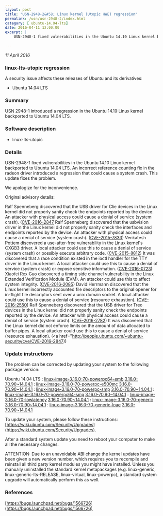 ```yaml
---
layout: post
title: "USN-2948-2&#58; Linux kernel (Utopic HWE) regression"
permalink: /usn/usn-2948-2/index.html
category: [ ubuntu-14.04-lts]
date: 2016-04-11 12:00:00
excerpt: |
    USN-2948-1 fixed vulnerabilities in the Ubuntu 14.10 Linux kernel backported to Ubuntu 14.04 LTS. An incorrect reference counting fix in the radeon driver introduced a regression that could cause a system crash. This update fixes the problem.
    
--- 
```

 
 

*11 April 2016*

### linux-lts-utopic regression

A security issue affects these releases of Ubuntu and its derivatives:

* Ubuntu 14.04 LTS

### Summary

USN 2948-1 introduced a regression in the Ubuntu 14.10 Linux kernel backported to Ubuntu 14.04 LTS.

### Software description

* linux-lts-utopic 

### Details

USN-2948-1 fixed vulnerabilities in the Ubuntu 14.10 Linux kernel backported to Ubuntu 14.04 LTS. An incorrect reference counting fix in the radeon driver introduced a regression that could cause a system crash. This update fixes the problem.

We apologize for the inconvenience.

Original advisory details:

 Ralf Spenneberg discovered that the USB driver for Clie devices in the Linux kernel did not properly sanity check the endpoints reported by the device. An attacker with physical access could cause a denial of service (system crash). ([CVE-2016-2847](http://people.ubuntu.com/~ubuntu-security/cve/CVE-2015-7566">CVE-2015-7566</a>) Ralf Spenneberg discovered that the usbvision driver in the Linux kernel did not properly sanity check the interfaces and endpoints reported by the device. An attacker with physical access could cause a denial of service (system crash). (<a href="http://people.ubuntu.com/~ubuntu-security/cve/CVE-2015-7833">CVE-2015-7833</a>) Venkatesh Pottem discovered a use-after-free vulnerability in the Linux kernel&#39;s CXGB3 driver. A local attacker could use this to cause a denial of service (system crash) or possibly execute arbitrary code. (<a href="http://people.ubuntu.com/~ubuntu-security/cve/CVE-2015-8812">CVE-2015-8812</a>) It was discovered that a race condition existed in the ioctl handler for the TTY driver in the Linux kernel. A local attacker could use this to cause a denial of service (system crash) or expose sensitive information. (<a href="http://people.ubuntu.com/~ubuntu-security/cve/CVE-2016-0723">CVE-2016-0723</a>) Xiaofei Rex Guo discovered a timing side channel vulnerability in the Linux Extended Verification Module (EVM). An attacker could use this to affect system integrity. (<a href="http://people.ubuntu.com/~ubuntu-security/cve/CVE-2016-2085">CVE-2016-2085</a>) David Herrmann discovered that the Linux kernel incorrectly accounted file descriptors to the original opener for in-flight file descriptors sent over a unix domain socket. A local attacker could use this to cause a denial of service (resource exhaustion). (<a href="http://people.ubuntu.com/~ubuntu-security/cve/CVE-2016-2550">CVE-2016-2550</a>) Ralf Spenneberg discovered that the USB driver for Treo devices in the Linux kernel did not properly sanity check the endpoints reported by the device. An attacker with physical access could cause a denial of service (system crash). (<a href="http://people.ubuntu.com/~ubuntu-security/cve/CVE-2016-2782">CVE-2016-2782</a>) It was discovered that the Linux kernel did not enforce limits on the amount of data allocated to buffer pipes. A local attacker could use this to cause a denial of service (resource exhaustion). (<a href="http://people.ubuntu.com/~ubuntu-security/cve/CVE-2016-2847)) 

### Update instructions

The problem can be corrected by updating your system to the following package version:

Ubuntu 14.04 LTS
 : [linux-image-3.16.0-70-powerpc64-emb](https://launchpad.net/ubuntu/+source/linux-lts-utopic) <span> [3.16.0-70.90~14.04.1](https://launchpad.net/ubuntu/+source/linux-lts-utopic/3.16.0-70.90~14.04.1) </span> 
 : [linux-image-3.16.0-70-powerpc-e500mc](https://launchpad.net/ubuntu/+source/linux-lts-utopic) <span> [3.16.0-70.90~14.04.1](https://launchpad.net/ubuntu/+source/linux-lts-utopic/3.16.0-70.90~14.04.1) </span> 
 : [linux-image-3.16.0-70-powerpc-smp](https://launchpad.net/ubuntu/+source/linux-lts-utopic) <span> [3.16.0-70.90~14.04.1](https://launchpad.net/ubuntu/+source/linux-lts-utopic/3.16.0-70.90~14.04.1) </span> 
 : [linux-image-3.16.0-70-powerpc64-smp](https://launchpad.net/ubuntu/+source/linux-lts-utopic) <span> [3.16.0-70.90~14.04.1](https://launchpad.net/ubuntu/+source/linux-lts-utopic/3.16.0-70.90~14.04.1) </span> 
 : [linux-image-3.16.0-70-lowlatency](https://launchpad.net/ubuntu/+source/linux-lts-utopic) <span> [3.16.0-70.90~14.04.1](https://launchpad.net/ubuntu/+source/linux-lts-utopic/3.16.0-70.90~14.04.1) </span> 
 : [linux-image-3.16.0-70-generic](https://launchpad.net/ubuntu/+source/linux-lts-utopic) <span> [3.16.0-70.90~14.04.1](https://launchpad.net/ubuntu/+source/linux-lts-utopic/3.16.0-70.90~14.04.1) </span> 
 : [linux-image-3.16.0-70-generic-lpae](https://launchpad.net/ubuntu/+source/linux-lts-utopic) <span> [3.16.0-70.90~14.04.1](https://launchpad.net/ubuntu/+source/linux-lts-utopic/3.16.0-70.90~14.04.1) </span> 

To update your system, please follow these instructions: [https://wiki.ubuntu.com/Security/Upgrades](https://wiki.ubuntu.com/Security/Upgrades).

After a standard system update you need to reboot your computer to make all the necessary changes.

ATTENTION: Due to an unavoidable ABI change the kernel updates have been given a new version number, which requires you to recompile and reinstall all third party kernel modules you might have installed. Unless you manually uninstalled the standard kernel metapackages (e.g. linux-generic, linux-generic-lts-RELEASE, linux-virtual, linux-powerpc), a standard system upgrade will automatically perform this as well. 

### References

 
 [https://bugs.launchpad.net/bugs/1566726](https://bugs.launchpad.net/bugs/1566726)
 


